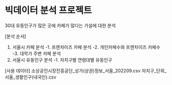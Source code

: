 # 빅데이터 분석 프로젝트

30대 유동인구가 많은 곳에 카페가 많다는 가설에 대한 분석

[분석 순서]
1. 서울시 카페 분석
  -1. 프랜차이즈 카페 분석
  -2. 개인카페수와 프랜차이즈 카페수
  -3. 대학가 주변 카페 분석
2. 서울시 유동인구 분석
  -1. 자치구별 연령대별 유동인구

[사용 데이터]
소상공인시장진흥공단_상가(상권)정보_서울_202209.csv
자치구_단위_서울_생활인구(내국인).csv
